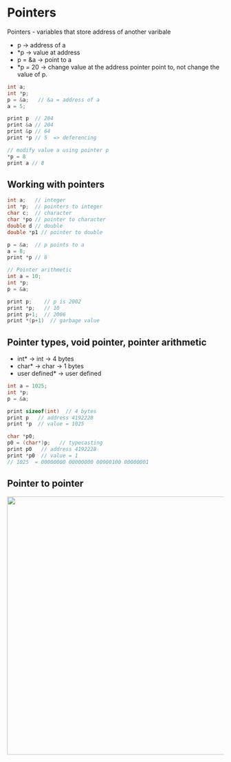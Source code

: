 # Pointers

Pointers - variables that store address of another varibale
* p -> address of a
* *p -> value at address
* p = &a -> point to a
* *p = 20 -> change value at the address pointer point to, not change the value of p.
```c++
int a;
int *p;
p = &a;   // &a = address of a
a = 5;

print p  // 204
print &a // 204
print &p // 64
print *p // 5  => deferencing

// modify value a using pointer p
*p = 8
print a // 8
```

## Working with pointers

```c++
int a;   // integer
int *p;  // pointers to integer
char c;  // character
char *po // pointer to character
double d // double
double *p1 // pointer to double

p = &a;  // p points to a
a = 8;
print *p // 8
```

```c++
// Pointer arithmetic
int a = 10;
int *p;
p = &a;

print p;    // p is 2002
print *p;   // 10
print p+1;  // 2006
print *(p+1)  // garbage value
```

## Pointer types, void pointer, pointer arithmetic
* int* -> int -> 4 bytes
* char* -> char -> 1 bytes
* user defined* -> user defined
```c++
int a = 1025;
int *p;
p = &a;

print sizeof(int)  // 4 bytes
print p   // address 4192228
print *p  // value = 1025

char *p0;
p0 = (char*)p;   // typecasting
print p0   // address 4192228
print *p0  // value = 1
// 1025  = 00000000 00000000 00000100 00000001
```

## Pointer to pointer
<img src="Photos/pointer.png" width="600">




